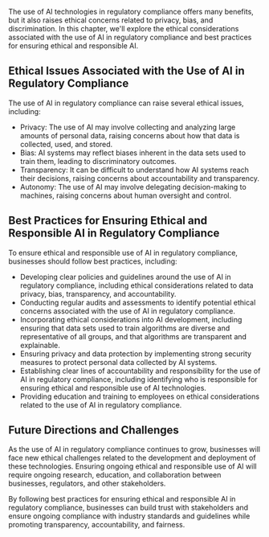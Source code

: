 
The use of AI technologies in regulatory compliance offers many benefits, but it also raises ethical concerns related to privacy, bias, and discrimination. In this chapter, we'll explore the ethical considerations associated with the use of AI in regulatory compliance and best practices for ensuring ethical and responsible AI.

Ethical Issues Associated with the Use of AI in Regulatory Compliance
---------------------------------------------------------------------

The use of AI in regulatory compliance can raise several ethical issues, including:

* Privacy: The use of AI may involve collecting and analyzing large amounts of personal data, raising concerns about how that data is collected, used, and stored.
* Bias: AI systems may reflect biases inherent in the data sets used to train them, leading to discriminatory outcomes.
* Transparency: It can be difficult to understand how AI systems reach their decisions, raising concerns about accountability and transparency.
* Autonomy: The use of AI may involve delegating decision-making to machines, raising concerns about human oversight and control.

Best Practices for Ensuring Ethical and Responsible AI in Regulatory Compliance
-------------------------------------------------------------------------------

To ensure ethical and responsible use of AI in regulatory compliance, businesses should follow best practices, including:

* Developing clear policies and guidelines around the use of AI in regulatory compliance, including ethical considerations related to data privacy, bias, transparency, and accountability.
* Conducting regular audits and assessments to identify potential ethical concerns associated with the use of AI in regulatory compliance.
* Incorporating ethical considerations into AI development, including ensuring that data sets used to train algorithms are diverse and representative of all groups, and that algorithms are transparent and explainable.
* Ensuring privacy and data protection by implementing strong security measures to protect personal data collected by AI systems.
* Establishing clear lines of accountability and responsibility for the use of AI in regulatory compliance, including identifying who is responsible for ensuring ethical and responsible use of AI technologies.
* Providing education and training to employees on ethical considerations related to the use of AI in regulatory compliance.

Future Directions and Challenges
--------------------------------

As the use of AI in regulatory compliance continues to grow, businesses will face new ethical challenges related to the development and deployment of these technologies. Ensuring ongoing ethical and responsible use of AI will require ongoing research, education, and collaboration between businesses, regulators, and other stakeholders.

By following best practices for ensuring ethical and responsible AI in regulatory compliance, businesses can build trust with stakeholders and ensure ongoing compliance with industry standards and guidelines while promoting transparency, accountability, and fairness.
